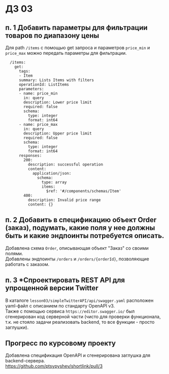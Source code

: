 # ДЗ 03
## п. 1 Добавить параметры для фильтрации товаров по диапазону цены
Для path `/items` с помощью get запроса и параметров `price_min` и `price_max` можно передать параметры для фильтрации.
```swagger
  /items:
    get:
      tags:
      - Item
      summary: Lists Items with filters
      operationId: ListItems
      parameters:
      - name: price_min
        in: query
        description: Lower price limit
        required: false
        schema:
          type: integer
          format: int64
      - name: price_max
        in: query
        description: Upper price limit
        required: false
        schema:
          type: integer
          format: int64
      responses:
        200:
          description: successful operation
          content:
            application/json:
              schema:
                type: array
                items:
                  $ref: '#/components/schemas/Item'
        400:
          description: Invalid price range
          content: {}
```

## п. 2 Добавить в спецификацию объект Order (заказ), подумать, какие поля у нее должны быть и какие эндпоинты потребуется описать.
Добавлена схема `Order`, описывающая объект "Заказ" со своими полями.  
Добавлены эндпоинты `/orders` и `/orders/{orderId}`, позволяющие работать с заказом.

## п. 3 *Спроектировать REST API для упрощенной версии Twitter
В каталоге `lesson03/simpleTwitterAPI/api/swagger.yaml` расположен yaml-файл с описанием по стандарту OpenAPI v3.  
Также с помощью сервиса `https://editor.swagger.io/` был сгенерирован код серверной части 
(чисто для проверки функционала, т.к. не стояло задачи реализовать backend, то все функции - просто заглушки).

## Прогресс по курсовому проекту
Добавлена спецификация OpenAPI и сгенерирована заглушка для backend-сервера.  
https://github.com/ptsypyshev/shortlink/pull/3